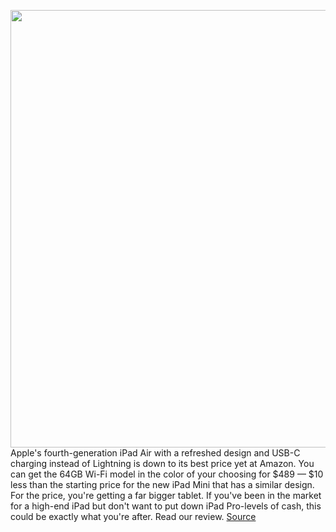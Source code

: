 <img src='https://cdn.vox-cdn.com/thumbor/uSivBGVZDfDynr1F5t-LXmsVFuc=/0x0:2040x1360/1200x800/filters:focal(857x517:1183x843)/cdn.vox-cdn.com/uploads/chorus_image/image/69968652/vpavic_4244_20201020_0001.0.jpg' width='700px' /><br/>
Apple's fourth-generation iPad Air with a refreshed design and USB-C charging instead of Lightning is down to its best price yet at Amazon. You can get the 64GB Wi-Fi model in the color of your choosing for $489 — $10 less than the starting price for the new iPad Mini that has a similar design. For the price, you're getting a far bigger tablet. If you've been in the market for a high-end iPad but don't want to put down iPad Pro-levels of cash, this could be exactly what you're after. Read our review.
<a href='https://www.theverge.com/good-deals/2021/10/8/22714578/apple-ipad-air-airtag-loop-samsung-galaxy-book-magsafe-gopro-hero9-mac-deal-sale'> Source <a/>